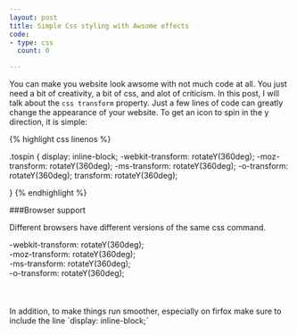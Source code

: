 ```yaml
---
layout: post
title: Simple Css styling with Awsome effects 
code:
- type: css
  count: 0

---
```

You can make you website look awsome with not much code at all. You just need a
bit of creativity, a bit of css, and alot of criticism. In this post, I will
talk about the `css transform` property. Just a few lines of code can greatly
change the appearance of your website. To get an icon to spin in the y
direction, it is simple:

{% highlight css linenos %}

.tospin
{
display: inline-block;
    -webkit-transform: rotateY(360deg);
       -moz-transform: rotateY(360deg);
        -ms-transform: rotateY(360deg);
         -o-transform: rotateY(360deg);
            transform: rotateY(360deg);

}
{% endhighlight %}


###Browser support
<p>Different browsers have different versions of the same css command.</p>
<div class= "browsercontainer">
<div class="property">
<div class="propertytxt">
   -webkit-transform: rotateY(360deg);<br>
       -moz-transform: rotateY(360deg);<br>
        -ms-transform: rotateY(360deg);<br>
         -o-transform: rotateY(360deg);<br>
</div>		 
</div>
<div class="browser">
<i class="icon-chrome"></i>&nbsp;<i class="icon-safari"></i>&nbsp;<i class =
"icon-opera"></i>
<br>
<i class="icon-firefox"></i>
<br>
<i class="icon-IE"></i>
<br>
<i class="icon-opera"></i>
</div>
</div>
In addition, to make things run smoother, especially on firfox make sure to
include the line `display: inline-block;`



